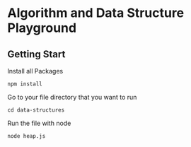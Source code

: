 # Algorithm and Data Structure Playground

## Getting Start
Install all Packages
```
npm install
```

Go to your file directory that you want to run
```
cd data-structures
```

Run the file with node
```
node heap.js
```
